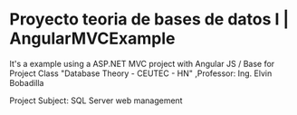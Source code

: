 # Proyecto teoria de bases de datos I | AngularMVCExample
It's a example using a ASP.NET MVC project with Angular JS / Base for Project Class "Database Theory - CEUTEC - HN" ,Professor: Ing. Elvin Bobadilla

Project Subject: SQL Server web management
